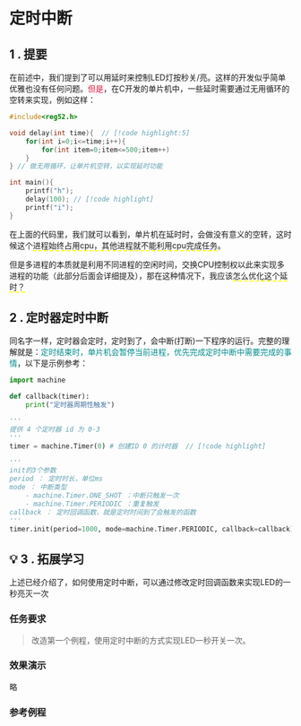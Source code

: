 # 定时中断

## 1 . 提要

在前述中，我们提到了可以用延时来控制LED灯按秒关/亮。这样的开发似乎简单优雅也没有任何问题。<font color=Crimson>但是</font>，在C开发的单片机中，一些延时需要通过无用循环的空转来实现，例如这样：

```c
#include<reg52.h>

void delay(int time){  // [!code highlight:5]
    for(int i=0;i<=time;i++){
        for(int item=0;item<=500;item++)
    }
} // 做无用循环，让单片机空转，以实现延时功能

int main(){
    printf("h");
    delay(100); // [!code highlight]
    printf("i");
}
```

在上面的代码里，我们就可以看到，单片机在延时时，会做没有意义的空转，这时候这个<span style="border-bottom:2px dashed yellow;">进程始终占用cpu，其他进程就不能利用cpu完成任务</span>。

但是多进程的本质就是利用不同进程的空闲时间，交换CPU控制权以此来实现多进程的功能（此部分后面会详细提及），那在这种情况下，我应该<span style="border-bottom:2px dashed yellow;">怎么优化这个延时？</span>



## 2 . 定时器定时中断

同名字一样，定时器会定时，定时到了，会中断(打断)一下程序的运行。完整的理解就是：<font color=DarkCyan>定时结束时，单片机会暂停当前进程，优先完成定时中断中需要完成的事情</font>，以下是示例参考：
```python
import machine

def callback(timer):
    print("定时器周期性触发")

'''
提供 4 个定时器 id 为 0-3
'''
timer = machine.Timer(0) # 创建ID 0 的计时器  // [!code highlight]

'''
init的3个参数
period ： 定时时长，单位ms
mode ： 中断类型
    - machine.Timer.ONE_SHOT ：中断只触发一次
    - machine.Timer.PERIODIC ：重复触发
callback ： 定时回调函数，就是定时时间到了会触发的函数
'''
timer.init(period=1000, mode=machine.Timer.PERIODIC, callback=callback) #  [!code highlight]
```



## 💡 3 . 拓展学习

上述已经介绍了，如何使用定时中断，可以通过修改定时回调函数来实现LED的一秒亮灭一次

### 任务要求

> 改造第一个例程，使用定时中断的方式实现LED一秒开关一次。



### 效果演示

略



### 参考例程

